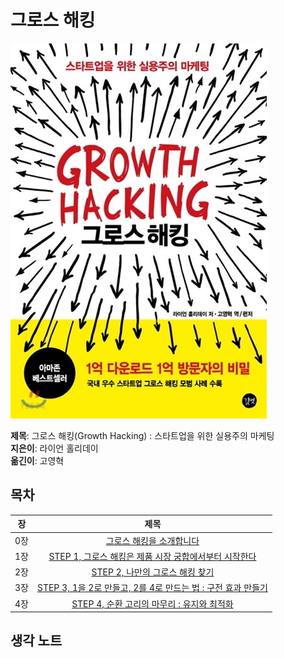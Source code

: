 # 그로스 해킹

![book](./images/book.jpg)  
  
**제목**: 그로스 해킹(Growth Hacking) : 스타트업을 위한 실용주의 마케팅  
**지은이**: 라이언 홀리데이  
**옮긴이**: 고영혁

## 목차

|장   | 제목                |
|:---:|:-------------------:|
|0장  | [그로스 해킹을 소개합니다](https://github.com/data-say/reading-book-sy/blob/main/%EA%B7%B8%EB%A1%9C%EC%8A%A4%ED%95%B4%ED%82%B9/0%EC%9E%A5.md)  | 
|1장  | [STEP 1, 그로스 해킹은 제품 시장 궁합에서부터 시작한다](https://github.com/data-say/reading-book-sy/blob/main/%EA%B7%B8%EB%A1%9C%EC%8A%A4%ED%95%B4%ED%82%B9/1%EC%9E%A5.md)  | 
|2장  | [STEP 2,  나만의 그로스 해킹 찾기]()  | 
|3장  | [STEP 3,  1을 2로 만들고, 2를 4로 만드는 법 : 구전 효과 만들기]() |
|4장  | [STEP 4, 순환 고리의 마무리 : 유지와 최적화]()  |

## 생각 노트  


